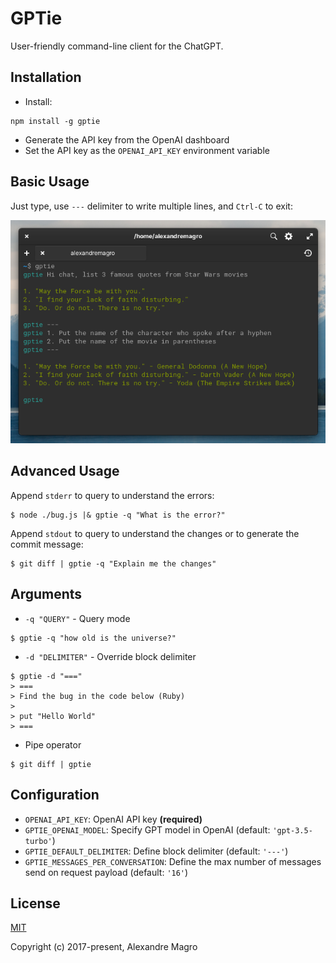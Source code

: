 # GPTie

User-friendly command-line client for the ChatGPT.

## Installation

- Install:

```shell
npm install -g gptie
```

- Generate the API key from the OpenAI dashboard
- Set the API key as the `OPENAI_API_KEY` environment variable

## Basic Usage

Just type, use `---` delimiter to write multiple lines, and `Ctrl-C` to exit:

<p align="center">
  <img src="assets/example.png"/>
</p>

## Advanced Usage

Append `stderr` to query to understand the errors:

```shell
$ node ./bug.js |& gptie -q "What is the error?"
```

Append `stdout` to query to understand the changes or to generate the commit message:

```shell
$ git diff | gptie -q "Explain me the changes"
```

## Arguments

- `-q "QUERY"` - Query mode

```shell
$ gptie -q "how old is the universe?"
```

- `-d "DELIMITER"` - Override block delimiter

```
$ gptie -d "==="
> ===
> Find the bug in the code below (Ruby)
>
> put "Hello World"
> ===
```

- Pipe operator

```shell
$ git diff | gptie
```

## Configuration

- `OPENAI_API_KEY`: OpenAI API key **(required)**
- `GPTIE_OPENAI_MODEL`: Specify GPT model in OpenAI (default: `'gpt-3.5-turbo'`)
- `GPTIE_DEFAULT_DELIMITER`: Define block delimiter (default: `'---'`)
- `GPTIE_MESSAGES_PER_CONVERSATION`: Define the max number of messages send on request payload
  (default: `'16'`)

## License

[MIT](http://opensource.org/licenses/MIT)

Copyright (c) 2017-present, Alexandre Magro
